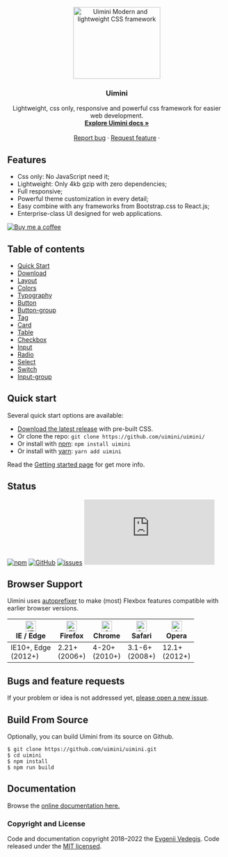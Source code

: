 <p align="center">
  <a href="https://uimini.github.io/docs/">
    <img src="https://vedegis.com/uploads/uimini/meta-v2-2.png" alt="Uimini Modern and lightweight CSS framework" width="200" height="165">
  </a>
</p>

<h3 align="center">Uimini</h3>

<p align="center">
  Lightweight, css only, responsive and powerful css framework for easier web development.
  <br>
  <a href="https://uimini.github.io/docs/"><strong>Explore Uimini docs »</strong></a>
  <br>
  <br>
  <a href="https://github.com/uimini/uimini/issues/new?assignees=-&labels=bug&template=bug_report.yml">Report bug</a>
  ·
  <a href="https://github.com/uimini/uimini/issues/new?assignees=&labels=feature&template=feature_request.yml">Request feature</a>
  ·
  <!-- <a href="https://uimini.github.io/docs/themes">Themes</a> -->
</p>

## Features

- Css only: No JavaScript need it;
- Lightweight: Only 4kb gzip with zero dependencies;
- Full responsive;
- Powerful theme customization in every detail;
- Easy combine with any frameworks from Bootstrap.css to React.js;
- Enterprise-class UI designed for web applications.

[![Buy me a coffee][buymeacoffee-shield]][buymeacoffee]

## Table of contents

- [Quick Start](https://uimini.github.io/docs/docs/quick-start.html)
- [Download](https://uimini.github.io/docs/docs/download.html)
- [Layout](https://uimini.github.io/docs/docs/layout.html)
- [Colors](https://uimini.github.io/docs/docs/colors.html)
- [Typography](https://uimini.github.io/docs/docs/typography.html)
- [Button](https://uimini.github.io/docs/docs/button.html)
- [Button-group](https://uimini.github.io/docs/docs/button-group.html)
- [Tag](https://uimini.github.io/docs/docs/tag.html)
- [Card](https://uimini.github.io/docs/docs/card.html)
- [Table](https://uimini.github.io/docs/docs/table.html)
- [Checkbox](https://uimini.github.io/docs/docs/checkbox.html)
- [Input](https://uimini.github.io/docs/docs/input.html)
- [Radio](https://uimini.github.io/docs/docs/radio.html)
- [Select](https://uimini.github.io/docs/docs/select.html)
- [Switch](https://uimini.github.io/docs/docs/switch.html)
- [Input-group](https://uimini.github.io/docs/docs/input-group.html)

## Quick start

Several quick start options are available:

- [Download the latest release](https://github.com/uimini/uimini/releases/latest) with pre-built CSS.
- Or clone the repo: `git clone https://github.com/uimini/uimini/`
- Or install with [npm](https://www.npmjs.com/): `npm install uimini`
- Or install with [yarn](https://yarnpkg.com/): `yarn add uimini`

Read the [Getting started page](https://uimini.github.io/docs/docs/quick-start.html) for get more info.

## Status

[![npm](https://img.shields.io/npm/v/uimini.svg?style=flat-square)](https://www.npmjs.com/package/uimini) [![GitHub](https://img.shields.io/github/license/mashape/apistatus.svg?style=flat-square)](https://www.npmjs.com/package/uimini) [![issues](https://img.shields.io/github/issues/uimini/uimini?style=flat-square)](https://github.com/uimini/uimini/issues) [![size](https://img.shields.io/github/size/uimini/uimini/dist/uimini.min.css?label=css%20size&style=flat-square)](https://github.com/uimini/uimini/blob/master/dist/uimini.css)

## Browser Support

Uimini uses [autoprefixer](https://github.com/postcss/autoprefixer) to make (most) Flexbox features compatible with earlier browser versions.

| <img src="https://raw.githubusercontent.com/alrra/browser-logos/master/src/edge/edge_48x48.png" alt="IE / Edge" width="24px" height="24px" /></br>IE / Edge | <img src="https://raw.githubusercontent.com/alrra/browser-logos/master/src/firefox/firefox_48x48.png" alt="Firefox" width="24px" height="24px" /></br>Firefox | <img src="https://raw.githubusercontent.com/alrra/browser-logos/master/src/chrome/chrome_48x48.png" alt="Chrome" width="24px" height="24px" /></br>Chrome | <img src="https://raw.githubusercontent.com/alrra/browser-logos/master/src/safari/safari_48x48.png" alt="Safari" width="24px" height="24px" /></br>Safari | <img src="https://raw.githubusercontent.com/alrra/browser-logos/master/src/opera/opera_48x48.png" alt="Opera" width="24px" height="24px" /></br>Opera |
| ----------------------------------------------------------------------------------------------------------------------------------------------------------- | ------------------------------------------------------------------------------------------------------------------------------------------------------------- | --------------------------------------------------------------------------------------------------------------------------------------------------------- | --------------------------------------------------------------------------------------------------------------------------------------------------------- | ----------------------------------------------------------------------------------------------------------------------------------------------------- |
| IE10+, Edge<br/> (2012+)                                                                                                                                    | 2.21+<br/>(2006+)                                                                                                                                             | 4-20+<br/>(2010+)                                                                                                                                         | 3.1-6+<br/>(2008+)                                                                                                                                        | 12.1+<br/>(2012+)                                                                                                                                     |

## Bugs and feature requests

If your problem or idea is not addressed yet, [please open a new issue](https://github.com/uimini/uimini/issues/new).

## Build From Source

Optionally, you can build Uimini from its source on Github.

```shell
$ git clone https://github.com/uimini/uimini.git
$ cd uimini
$ npm install
$ npm run build
```

## Documentation

Browse the [online documentation here.](https://uimini.github.io/docs/)

### Copyright and License

Code and documentation copyright 2018–2022 the [Evgenii Vedegis](https://github.com/vedees). Code released under the [MIT licensed](./LICENSE).

[buymeacoffee-shield]: https://www.buymeacoffee.com/assets/img/guidelines/download-assets-sm-2.svg
[buymeacoffee]: https://www.buymeacoffee.com/vedegis
